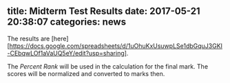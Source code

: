 title: Midterm Test Results
date: 2017-05-21 20:38:07
categories: news
---

The results are [here][https://docs.google.com/spreadsheets/d/1uOhuKxUsuwpLSe1dbGquJ3GKI-CEbqwLOf1aVaUQ5eY/edit?usp=sharing].

The *Percent Rank* will be used in the calculation for the final mark. The scores will be normalized and converted to marks then.

